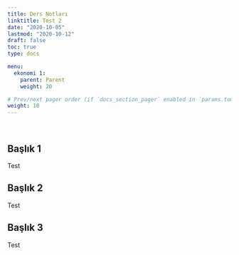 ```yaml
---
title: Ders Notları
linktitle: Test 2
date: "2020-10-05"
lastmod: "2020-10-12"
draft: false
toc: true
type: docs

menu:
  ekonomi 1:
    parent: Parent
    weight: 20

# Prev/next pager order (if `docs_section_pager` enabled in `params.toml`)
weight: 10
---
```


<br>

## Başlık 1

Test

## Başlık 2

Test

## Başlık 3

Test
